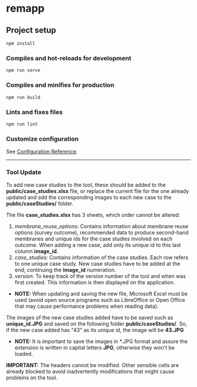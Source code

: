 # remapp

## Project setup
```
npm install
```

### Compiles and hot-reloads for development
```
npm run serve
```

### Compiles and minifies for production
```
npm run build
```

### Lints and fixes files
```
npm run lint
```

### Customize configuration
See [Configuration Reference](https://cli.vuejs.org/config/).

----
### Tool Update

To add new case studies to the tool, these should be added to the 
**public/case_studies.xlsx** file, or replace the current file for the one already updated
and add the corresponding images to each new case to the **public/caseStudies/** folder.


The file **case_studies.xlsx** has 3 sheets, which order cannot be altered:
1. *membrane_reuse_options:* Contains information about membrane reuse options (survey outcome), recommended data to
   produce second-hand membranes and unique ids for the case studies involved on each outcome. 
   When adding a new case, add only its unique id to this last column **image_id**. 
2. *case_studies:* Contains information of the case studies. Each row refers to one unique case study.
   New case studies have to be added at the end, continuing the **image_id** numeration.
3. *version:* To keep track of the version number of the tool and when was first created. This information is then displayed on the application. 

* **NOTE:** When updating and saving the new file, Microsoft Excel must be used (avoid open source programs such
  as LibreOffice or Open Office that may cause performance problems when reading data).
  

The images of the new case studies added have to be saved such as 
**unique_id.JPG** and saved on the following folder **public/caseStudies/**.
So, if the new case added has "43" as its unique id, the image will be **43.JPG**
* **NOTE:** It is important to save the images in *.JPG format and assure the extension
  is written in capital letters **JPG**, otherwise they won't be loaded.
  
**IMPORTANT:** The headers cannot be modified. Other sensible cells are already blocked
to avoid inadvertently modifications that might cause problems on the tool.